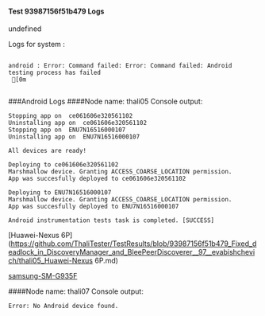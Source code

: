 #### Test 93987156f51b479 Logs

undefined

Logs for system : 
```

android : Error: Command failed: Error: Command failed: Android testing process has failed
 [0m


```
###Android Logs
####Node name: thali05
Console output:
```
Stopping app on  ce061606e320561102
Uninstalling app on  ce061606e320561102
Stopping app on  ENU7N16516000107
Uninstalling app on  ENU7N16516000107

All devices are ready!

Deploying to ce061606e320561102
Marshmallow device. Granting ACCESS_COARSE_LOCATION permission.
App was succesfully deployed to ce061606e320561102

Deploying to ENU7N16516000107
Marshmallow device. Granting ACCESS_COARSE_LOCATION permission.
App was succesfully deployed to ENU7N16516000107

Android instrumentation tests task is completed. [SUCCESS]
```
[Huawei-Nexus 6P](https://github.com/ThaliTester/TestResults/blob/93987156f51b479_Fixed_deadlock_in_DiscoveryManager_and_BleePeerDiscoverer__97__evabishchevich/thali05_Huawei-Nexus 6P.md)

[samsung-SM-G935F](https://github.com/ThaliTester/TestResults/blob/93987156f51b479_Fixed_deadlock_in_DiscoveryManager_and_BleePeerDiscoverer__97__evabishchevich/thali05_samsung-SM-G935F.md)

####Node name: thali07
Console output:
```
Error: No Android device found. 
```



